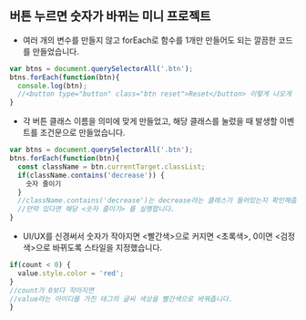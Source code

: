 ## 버튼 누르면 숫자가 바뀌는 미니 프로젝트

* 여러 개의 변수를 만들지 않고 forEach로 함수를 1개만 만들어도 되는 깔끔한 코드를 만들었습니다.
```js
var btns = document.querySelectorAll('.btn');
btns.forEach(function(btn){
  console.log(btn);
  //<button type="button" class="btn reset">Reset</button> 이렇게 나오게 됩니다.
}
```

* 각 버튼 클래스 이름을 의미에 맞게 만들었고, 해당 클래스를 눌렀을 때 발생할 이벤트를 조건문으로 만들었습니다.
```js
var btns = document.querySelectorAll('.btn');
btns.forEach(function(btn){
  const className = btn.currentTarget.classList;
  if(className.contains('decrease')) {
    숫자 줄이기
  }
  //className.contains('decrease')는 decrease라는 클래스가 들어있는지 확인해줍니다.
  //만약 있다면 해당 <숫자 줄이기> 를 실행합니다.
}
```

* UI/UX를 신경써서 숫자가 작아지면 <빨간색>으로 커지면 <초록색>, 0이면 <검정색>으로 바뀌도록 스타일을 지정했습니다.
```js
if(count < 0) {
  value.style.color = 'red';
}
//count가 0보다 작아지면
//value라는 아이디를 가진 태그의 글씨 색상을 빨간색으로 바꿔줍니다.
}
```
